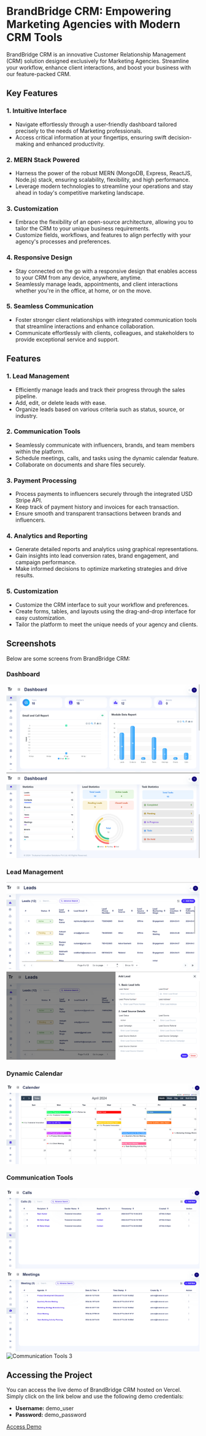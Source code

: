 # BrandBridge CRM: Empowering Marketing Agencies with Modern CRM Tools

BrandBridge CRM is an innovative Customer Relationship Management (CRM) solution designed exclusively for Marketing Agencies. Streamline your workflow, enhance client interactions, and boost your business with our feature-packed CRM.

## Key Features

### 1. Intuitive Interface
- Navigate effortlessly through a user-friendly dashboard tailored precisely to the needs of Marketing professionals.
- Access critical information at your fingertips, ensuring swift decision-making and enhanced productivity.

### 2. MERN Stack Powered
- Harness the power of the robust MERN (MongoDB, Express, ReactJS, Node.js) stack, ensuring scalability, flexibility, and high performance.
- Leverage modern technologies to streamline your operations and stay ahead in today's competitive marketing landscape.

### 3. Customization
- Embrace the flexibility of an open-source architecture, allowing you to tailor the CRM to your unique business requirements.
- Customize fields, workflows, and features to align perfectly with your agency's processes and preferences.

### 4. Responsive Design
- Stay connected on the go with a responsive design that enables access to your CRM from any device, anywhere, anytime.
- Seamlessly manage leads, appointments, and client interactions whether you're in the office, at home, or on the move.

### 5. Seamless Communication
- Foster stronger client relationships with integrated communication tools that streamline interactions and enhance collaboration.
- Communicate effortlessly with clients, colleagues, and stakeholders to provide exceptional service and support.

## Features

### 1. Lead Management
- Efficiently manage leads and track their progress through the sales pipeline.
- Add, edit, or delete leads with ease.
- Organize leads based on various criteria such as status, source, or industry.

### 2. Communication Tools
- Seamlessly communicate with influencers, brands, and team members within the platform.
- Schedule meetings, calls, and tasks using the dynamic calendar feature.
- Collaborate on documents and share files securely.

### 3. Payment Processing
- Process payments to influencers securely through the integrated USD Stripe API.
- Keep track of payment history and invoices for each transaction.
- Ensure smooth and transparent transactions between brands and influencers.

### 4. Analytics and Reporting
- Generate detailed reports and analytics using graphical representations.
- Gain insights into lead conversion rates, brand engagement, and campaign performance.
- Make informed decisions to optimize marketing strategies and drive results.

### 5. Customization
- Customize the CRM interface to suit your workflow and preferences.
- Create forms, tables, and layouts using the drag-and-drop interface for easy customization.
- Tailor the platform to meet the unique needs of your agency and clients.

## Screenshots
Below are some screens from BrandBridge CRM:

### Dashboard
![Dashboard 1](dashboard_1.png)
![Dashboard 2](dashboard_2.png)

### Lead Management
![Lead Management 1](lead_management_1.png)
![Lead Management 2](lead_management_2.png)

### Dynamic Calendar
![Dynamic Calendar](dynamic_calendar.png)

### Communication Tools
![Communication Tools 1](communication_tools_1.png)
![Communication Tools 2](communication_tools_2.png)
![Communication Tools 3](communication_tools_3.png)

## Accessing the Project
You can access the live demo of BrandBridge CRM hosted on Vercel. Simply click on the link below and use the following demo credentials:

- **Username:** demo_user
- **Password:** demo_password

[Access Demo](https://brandbridge-crm.vercel.app/)

